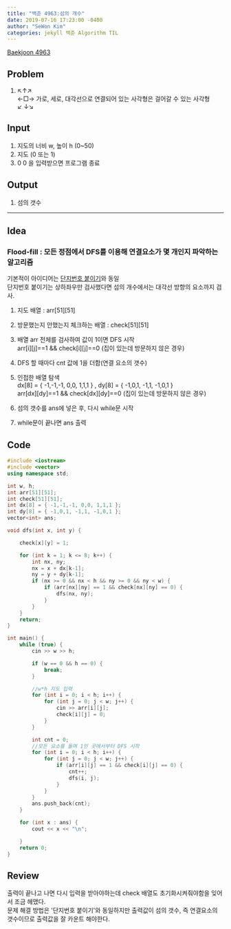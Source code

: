 ```yaml
---
title: "백준 4963:섬의 개수"
date: 2019-07-16 17:23:00 -0400
author: "SeWon Kim"
categories: jekyll 백준 Algorithm TIL
---
```


[Baekjoon 4963](https://www.acmicpc.net/problem/4963)

## Problem
  1. ↖↑↗   \
     ←□→ 가로, 세로, 대각선으로 연결되어 있는 사각형은 걸어갈 수 있는 사각형\
     ↙ ↓↘

## Input
  1. 지도의 너비 w, 높이 h (0~50)
  2. 지도 (0 또는 1)
  3. 0 0 을 입력받으면 프로그램 종료 

## Output
  1. 섬의 갯수


---

## Idea
### Flood-fill : 모든 정점에서 DFS를 이용해 연결요소가 몇 개인지 파악하는 알고리즘
기본적이 아이디어는 [단지번호 붙이기](https://siromom.github.io/jekyll/%EB%B0%B1%EC%A4%80/algorithm/til/flood-fill/)와 동일\
단지번호 붙이기는 상하좌우만 검사했다면 섬의 개수에서는 대각선 방향의 요소까지 검사.

1. 지도 배열 : arr[51][51]

2. 방문했는지 안했는지 체크하는 배열 : check[51][51]

3. 배열 arr 전체를 검사하여 값이 1이면 DFS 시작\
   arr[i][j]==1 && check[i][j]==0 (집이 있는데 방문하지 않은 경우)
   
4. DFS 할 때마다 cnt 값에 1을 더함(연결 요소의 갯수)
   
5. 인접한 배열 탐색\
   dx[8] = { -1,-1,-1, 0,0, 1,1,1 } , dy[8] = { -1,0,1, -1,1, -1,0,1 }\
   arr[dx][dy]==1 && check[dx][dy]==0 (집이 있는데 방문하지 않은 경우)
 
6. 섬의 갯수를 ans에 넣은 후, 다시 while문 시작  

7. while문이 끝나면 ans 출력
 
## Code
```cpp
#include <iostream>
#include <vector>
using namespace std;

int w, h;
int arr[51][51];
int check[51][51];
int dx[8] = { -1,-1,-1, 0,0, 1,1,1 };
int dy[8] = { -1,0,1, -1,1, -1,0,1 };
vector<int> ans;

void dfs(int x, int y) {

	check[x][y] = 1;

	for (int k = 1; k <= 8; k++) {
		int nx, ny;
		nx = x + dx[k-1];
		ny = y + dy[k-1];
		if (nx >= 0 && nx < h && ny >= 0 && ny < w) {
			if (arr[nx][ny] == 1 && check[nx][ny] == 0) {
				dfs(nx, ny);
			}
		}
	}
	return;
}

int main() {
	while (true) {
		cin >> w >> h;

		if (w == 0 && h == 0) {
			break;
		}

		//w*h 지도 입력
		for (int i = 0; i < h; i++) {
			for (int j = 0; j < w; j++) {
				cin >> arr[i][j];
				check[i][j] = 0;
			}
		}

		int cnt = 0;
		//모든 요소를 돌며 1인 곳에서부터 DFS 시작
		for (int i = 0; i < h; i++) {
			for (int j = 0; j < w; j++) {
				if (arr[i][j] == 1 && check[i][j] == 0) {
					cnt++;
					dfs(i, j);
				}
			}
		}
		ans.push_back(cnt);
	}

	for (int x : ans) {
		cout << x << "\n";

	}
	return 0;
}
```

## Review
출력이 끝나고 나면 다시 입력을 받아야하는데 check 배열도 초기화시켜줘야함을 잊어서 조금 헤맸다.\
문제 해결 방법은 '단지번호 붙이기'와 동일하지만 출력값이 섬의 갯수, 즉 연결요소의 갯수이므로 출력값을 잘 카운트 해야한다.
